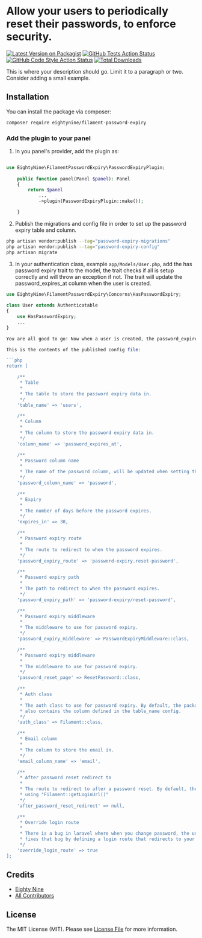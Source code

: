 # Allow your users to periodically reset their passwords, to enforce security.

[![Latest Version on Packagist](https://img.shields.io/packagist/v/eightynine/filament-password-expiry.svg?style=flat-square)](https://packagist.org/packages/eightynine/filament-password-expiry)
[![GitHub Tests Action Status](https://img.shields.io/github/actions/workflow/status/eightynine/filament-password-expiry/run-tests.yml?branch=main&label=tests&style=flat-square)](https://github.com/eightynine/filament-password-expiry/actions?query=workflow%3Arun-tests+branch%3Amain)
[![GitHub Code Style Action Status](https://img.shields.io/github/actions/workflow/status/eightynine/filament-password-expiry/fix-php-code-styling.yml?branch=main&label=code%20style&style=flat-square)](https://github.com/eightynine/filament-password-expiry/actions?query=workflow%3A"Fix+PHP+code+styling"+branch%3Amain)
[![Total Downloads](https://img.shields.io/packagist/dt/eightynine/filament-password-expiry.svg?style=flat-square)](https://packagist.org/packages/eightynine/filament-password-expiry)



This is where your description should go. Limit it to a paragraph or two. Consider adding a small example.

## Installation

You can install the package via composer:

```bash
composer require eightynine/filament-password-expiry
```

### Add the plugin to your panel

1. In you panel's provider, add the plugin as:
```php

use EightyNine\FilamentPasswordExpiry\PasswordExpiryPlugin;
            
    public function panel(Panel $panel): Panel
    {
        return $panel
            ...
            ->plugin(PasswordExpiryPlugin::make());

    }
```
2. Publish the migrations and config file in order to set up the password expiry table and column.
```bash
php artisan vendor:publish --tag="password-expiry-migrations"
php artisan vendor:publish --tag="password-expiry-config"
php artisan migrate
```
3. In your authentication class, example `app/Models/User.php`, add the has password expiry trait to the model, the trait checks if all is setup correctly and will throw an exception if not. The trait will update the password_expires_at column when the user is created.
```php
use EightyNine\FilamentPasswordExpiry\Concerns\HasPasswordExpiry;
            
class User extends Authenticatable
{
    use HasPasswordExpiry;
    ...
}

You are all good to go! Now when a user is created, the password_expires_at column will be updated with the current date and time plus the expires_in config value. When the user tries to login, the middleware will check if the password_expires_at column is less than the current date and time. If it is, the user will be redirected to the password expiry page.

This is the contents of the published config file:

```php
return [

    /**
     * Table
     * 
     * The table to store the password expiry data in.
     */
    'table_name' => 'users',

    /**
     * Column
     * 
     * The column to store the password expiry data in.
     */
    'column_name' => 'password_expires_at',

    /** 
     * Password column name
     * 
     * The name of the password column, will be updated when setting the new password.
     */
    'password_column_name' => 'password',

    /**
     * Expiry
     * 
     * The number of days before the password expires.
     */
    'expires_in' => 30,

    /**
     * Password expiry route
     * 
     * The route to redirect to when the password expires.
     */
    'password_expiry_route' => 'password-expiry.reset-password',

    /**
     * Password expiry path
     * 
     * The path to redirect to when the password expires.
     */
    'password_expiry_path' => 'password-expiry/reset-password',

    /**
     * Password expiry middleware
     * 
     * The middleware to use for password expiry.
     */
    'password_expiry_middleware' => PasswordExpiryMiddleware::class,

    /**
     * Password expiry middleware
     * 
     * The middleware to use for password expiry.
     */
    'password_reset_page' => ResetPassword::class,

    /**
     * Auth class
     * 
     * The auth class to use for password expiry. By default, the package uses Filament::auth()->user(). Make sure the auth class 
     * also contains the column defined in the table_name config.
     */
    'auth_class' => Filament::class,

    /**
     * Email column
     * 
     * The column to store the email in.
     */
    'email_column_name' => 'email',

    /**
     * After password reset redirect to
     * 
     * The route to redirect to after a password reset. By default, the user will be redirected to the login page
     * using "Filament::getLoginUrl()"
     */
    'after_password_reset_redirect' => null,

    /**
     * Override login route
     * 
     * There is a bug in laravel where when you change password, the user is redirected to the login page by default. This override 
     * fixes that bug by defining a login route that redirects to your panel's login page.
     */
    'override_login_route' => true
];
```

## Credits

- [Eighty Nine](https://github.com/eighty9nine)
- [All Contributors](../../contributors)

## License

The MIT License (MIT). Please see [License File](LICENSE.md) for more information.
